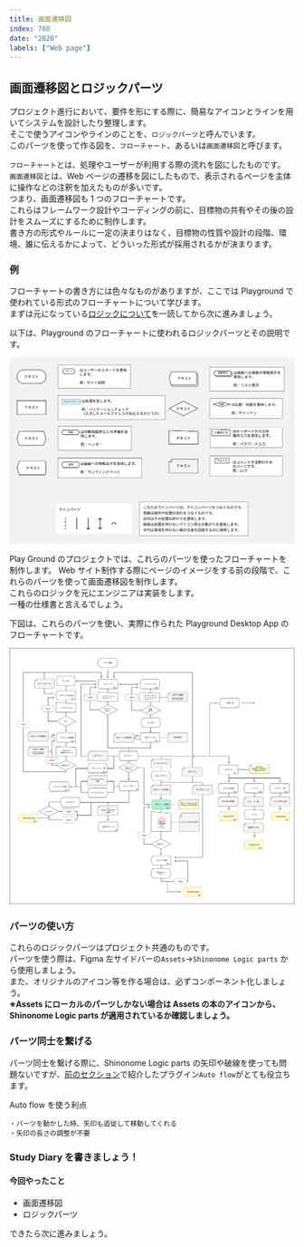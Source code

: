 ```yaml
---
title: 画面遷移図
index: 700
date: "2020"
labels: ["Web page"]
---
```


## 画面遷移図とロジックパーツ

プロジェクト進行において、要件を形にする際に、簡易なアイコンとラインを用いてシステムを設計したり整理します。  
そこで使うアイコンやラインのことを、`ロジックパーツ`と呼んでいます。  
このパーツを使って作る図を、`フローチャート`、あるいは`画面遷移図`と呼びます。

`フローチャート`とは、処理やユーザーが利用する際の流れを図にしたものです。  
`画面遷移図`とは、Web ページの遷移を図にしたもので、表示されるページを主体に操作などの注釈を加えたものが多いです。  
つまり、画面遷移図も 1 つのフローチャートです。  
これらはフレームワーク設計やコーディングの前に、目標物の共有やその後の設計をスムーズにするために制作します。  
書き方の形式やルールに一定の決まりはなく、目標物の性質や設計の段階、環境、誰に伝えるかによって、どういった形式が採用されるかが決まります。

### 例

フローチャートの書き方には色々なものがありますが、ここでは Playground で使われている形式のフローチャートについて学びます。  
まずは元になっている[ロジックについて](http://www.cs.shinshu-u.ac.jp/Lecture/Prog2/Prog1/class04.pdf)を一読してから次に進みましょう。

以下は、Playground のフローチャートに使われるロジックパーツとその説明です。

![ロジックパーツ](./img/logicParts.png)

Play Ground のプロジェクトでは、これらのパーツを使ったフローチャートを制作します。
Web サイト制作する際にページのイメージをする前の段階で、これらのパーツを使って画面遷移図を制作します。  
これらのロジックを元にエンジニアは実装をします。  
一種の仕様書と言えるでしょう。

下図は、これらのパーツを使い、実際に作られた Playground Desktop App のフローチャートです。

![Play Ground App フローチャート](./img/playGroundApp.png)

### パーツの使い方

これらのロジックパーツはプロジェクト共通のものです。  
パーツを使う際は、Figma 左サイドバーの`Assets`→`Shinonome Logic parts` から使用しましょう。  
また、オリジナルのアイコン等を作る場合は、必ずコンポーネント化しましょう。  
**※Assets にローカルのパーツしかない場合は Assets の本のアイコンから、Shinonome Logic parts が適用されているか確認しましょう。**

### パーツ同士を繋げる

パーツ同士を繋げる際に、Shinonome Logic parts の矢印や破線を使っても問題ないですが、[前のセクション](https://design-basic.netlify.app/figma/section5/)で紹介したプラグイン`Auto flow`がとても役立ちます。

Auto flow を使う利点

```
・パーツを動かした時、矢印も追従して移動してくれる
・矢印の長さの調整が不要
```

### Study Diary を書きましょう！

#### 今回やったこと

- 画面遷移図
- ロジックパーツ

できたら次に進みましょう。
